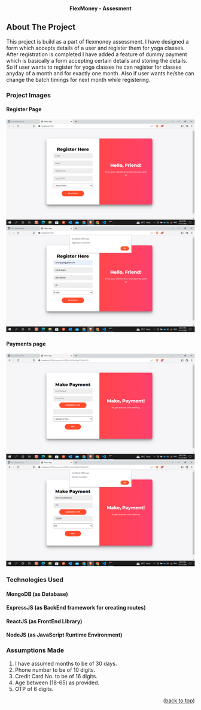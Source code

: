 <div id="top"></div>

<br />
<div align="center">
  <p align="center">
    <b>FlexMoney - Assesment</b>
  </p>
</div>

## About The Project

This project is build as a part of flexmoney assessment. I have designed a form which accepts details of a user and register them for yoga classes. After registration is completed I have added a feature of dummy payment which is basically a form accepting certain details and storing the details. So if user wants to register for yoga classes he can register for classes anyday of a month and for exactly one month. Also if user wants he/she can change the batch timings for next month while registering.

### Project Images
#### Register Page
<img src="./project_screenshots/1.png" alt="Logo" >
<img src="./project_screenshots/2.png" alt="Logo" >

#### Payments page
<img src="./project_screenshots/3.png" alt="Logo" >
<img src="./project_screenshots/4.png" alt="Logo" >

### Technologies Used

#### MongoDB (as Database)
#### ExpressJS (as BackEnd framework for creating routes)
#### ReactJS (as FrontEnd Library)
#### NodeJS (as JavaScript Runtime Environment)
### Assumptions Made

1. I have assumed months to be of 30 days.
2. Phone number to be of 10 digits.
3. Credit Card No. to be of 16 digits. 
4. Age between (18-65) as provided.
5. OTP of 6 digits.


<p align="right">(<a href="#top">back to top</a>)</p>
